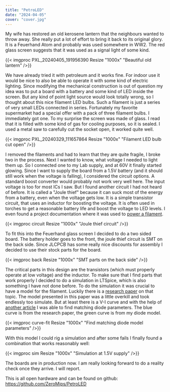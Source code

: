 ```yaml
---
title: "PetroLED"
date: "2024-04-05"
cover: "cover.jpg"
---
```


My wife has restored an old kerosene lantern that the neighbours wanted to throw
away. She really put a lot of effort to bring it back to its original glory.
It is a Feuerhand Atom and probably was used somewhere in WW2. The red glass screen
suggests that it was used as a signal light of some kind.

{{< imgproc PXL_20240405_191956390 Resize "1000x" "Beautiful old lantern" />}}

We have already tried it with petroleum and it works fine. For indoor use it would 
be nice to also be able to operate it with some kind of electric lighting.
Since modifying the mechanical construction is out of question my idea was to put
a board with a battery and some kind of LED inside the screen. But any kind of point
light source would look totally wrong, so I thought about this nice filament LED
bulbs. Such a filament is just a series of very small LEDs connected in series.
Fortunately my favorite supermarket had a special offer with a pack of three
filament bulbs. I immediately got one. To my surprise the screen was made of glass.
I read that it is filled with some kind of gas for cooling purposes, so it is
sealed. I used a metal saw to carefully cut the socket open, it worked quite well.

{{< imgproc PXL_20240329_111657864 Resize "1000x" "Filament LED bulb cut open" />}}

I removed the filaments and had to learn that they are quite fragile, I broke
two in the process. Next I wanted to know, what voltage I needed to light them up.
So I connected one to my Lab supply, and at 60V it finally started glowing.
Since I want to supply the board from a 1.5V battery (and it should still work
when the voltage is falling), I considered the circuit options. A standard boost
converter would probably not work very well here. The input voltage is too for
most ICs I saw. But I found another circuit I had not heard of before. It is called
a "Joule thief" because it can suck most of the energy from a battery, even when
the voltage gets low. It is a simple transistor circuit, that uses an inductor for
boosting the voltage. It is often used in torches to get a reasonable battery
life and boost the voltage to LED levels. I even found a project documentation
where it was used to [power a filament](https://www.instructables.com/Joule-Thief-Filament/).

{{< imgproc circuit Resize "1000x" "Joule thief circuit" />}}

To fit this into the Feuerhand glass screen I decided to do a two sided board.
The battery holder goes to the front, the joule thief circuit is SMT on the back
side. Since JLCPCB has some really nice discounts for assembly I decided to use
their stock parts for the board.

{{< imgproc back Resize "1000x" "SMT parts on the back side" />}}

 The critical parts in this design are the transistors (which must properly operate
at low voltage) and the inductor. To make sure that I find parts that work properly
I decided to do a simulation in LTSpice, which is also something I have not done
before. To do the simulation it was crucial to have a model for the filament.
Luckily there is a [research paper](https://converter-magazine.info/index.php/converter/article/view/299/292) on that topic. The model presented in this paper was
a little overkill and took endlessly too simulate. But at least there is a V-I
curve and with the help of [another article](https://luminusdevices.zendesk.com/hc/en-us/articles/10072290905101-Electrical-How-do-I-extract-Spice-IV-parameters-from-an-LED-datasheet)
I was able to find matching diode parameters. The blue curve is from the research
paper, the green curve is from my diode model.

{{< imgproc curve-fit Resize "1000x" "Find matching diode model parameters" />}}

With this model I could rig a simulation and after some fails I finally found a
combination that works reasonably well:

{{< imgproc sim Resize "1000x" "Simulation at 1.5V supply" />}}

The boards are in production now. I am really looking forward to do a reality check
once they arrive. I will report.

This is all open hardware and can be found on github:
https://github.com/ZeroMips/PetroLED